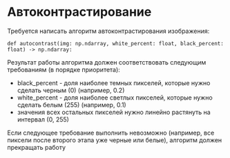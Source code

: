 # Автоконтрастирование

Требуется написать алгоритм автоконтрастирования изображения:

```
def autocontrast(img: np.ndarray, white_percent: float, black_percent: float) -> np.ndarray:
```

Результат работы алгоритма должен соответствовать следующим требованиям (в порядке приоритета):
 
- black_percent - доля наиболее темных пикселей, которые нужно сделать черным (0) (например, 0.2)
- white_percent - доля наиболее светлых пикселей, которые нужно сделать белым (255) (например, 0.1)
- значения всех остальных пикселей нужно линейно растянуть на интервал (0, 255)

Если следующее требование выполнить невозможно (например, все пиксели после второго этапа уже черные или белые), алгоритм должен прекращать работу
